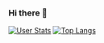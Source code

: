 ### Hi there 👋

[![User Stats](https://github-readme-stats.vercel.app/api?username=jplot&show_icons=true&count_private=true)](https://github.com/jplot)
[![Top Langs](https://github-readme-stats.vercel.app/api/top-langs?username=jplot&layout=compact)](https://github.com/jplot)
